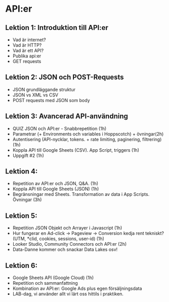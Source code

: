 # API:er

## Lektion 1: Introduktion till API:er
* Vad är internet?
* Vad är HTTP?
* Vad är ett API?
* Publika api:er
* GET requests

## Lektion 2: JSON och POST-Requests
* JSON grundläggande struktur
* JSON vs XML vs CSV
* POST requests med JSON som body

## Lektion 3: Avancerad API-användning
* QUIZ JSON och API:er - Snabbrepetition (1h)
* Parametrar (+ Environments och variables i Hoppscotch) + övningar(2h)
* Autentisering (API-nycklar, tokens. + rate limiting, paginering, filtrering) (1h)
* Koppla API till Google Sheets (CSV). App Script, triggers (1h)
* Uppgift #2 (1h)

## Lektion 4:
* Repetition av API:er och JSON, Q&A. (1h)
* Koppla API till Google Sheets (JSON)   (1h)
* Begränsningar med Sheets. Transformation av data i App Scripts. Övningar (3h)

## Lektion 5:
* Repetition JSON Objekt och Arrayer i Javascript (1h)
* Hur fungerar en Ad-click -> Pageview -> Conversion kedja rent tekniskt? (UTM, *clid, cookies, sessions, user-id) (1h)
* Looker Studio, Community Connectors och API:er (2h)
* Data-Danne kommer och snackar Data Lakes osv!

## Lektion 6:
* Google Sheets API (Google Cloud) (1h)
* Repetition och sammanfattning
* Kombination av API:er: Google Ads plus egen försäljningsdata
* LAB-dag, vi använder allt vi lärt oss hittils i praktiken.